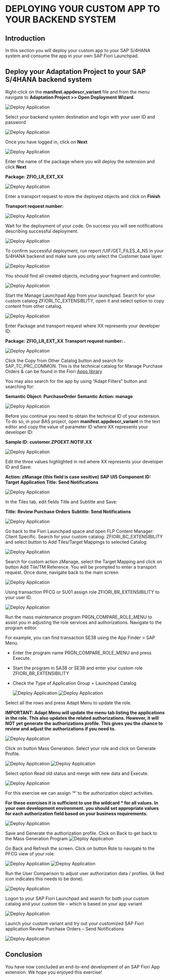 # DEPLOYING YOUR CUSTOM APP TO YOUR BACKEND SYSTEM

## Introduction
In this section you will deploy your custom app to your SAP S/4HANA system and consume the app in your own SAP Fiori Launchpad.

## Deploy your Adaptation Project to your SAP S/4HANA backend system
Right-click on the **manifest.appdescr_variant** file and from the menu navigate to **Adaptation Project >> Open Deployment Wizard**.

  ![Deploy Application](images/deploy1.png)

Select your backend system destination and login with your user ID and password

  ![Deploy Application](images/deploy2.png)

Once you have logged in, click on **Next**

  ![Deploy Application](images/deploy3.png)

Enter the name of the package where you will deploy the extension and click **Next**

**Package: ZFIO_LR_EXT_XX**

  ![Deploy Application](images/deploy4.png)

Enter a transport request to store the deployed objects and click on **Finish**

**Transport request number: <Any available workbench request>**

  ![Deploy Application](images/deploy5.png)

Wait for the deployment of your code. On success you will see notifications describing successful deployment.

  ![Deploy Application](images/deploy6.png)

To confirm successful deployment, run report /UIF/GET_FILES_4_NS in your S/4HANA backend and make sure you only select the Customer base layer.

  ![Deploy Application](images/deploy7.png)

You should find all created objects, including your fragment and controller.

  ![Deploy Application](images/deploy8.png)

Start the Manage Launchpad App from your launchpad. Search for your custom catalog ZFIORI_TC_EXTENSIBLITY, open it and select option to copy content from other catalog.

  ![Deploy Application](images/deploy10.png)

Enter Package and transport request where XX represents your developer ID:

**Package: ZFIO_LR_EXT_XX**
**Transport request number: <Any available workbench request>.**

  ![Deploy Application](images/deploy11.png)

Click the Copy from Other Catalog button and search for SAP_TC_PRC_COMMON. This is the technical catalog for Manage Purchase Orders & can be found in the Fiori [Apps library](https://fioriappslibrary.hana.ondemand.com/sap/fix/externalViewer/#/detail/Apps('F0842A'))

You may also search for the app by using “Adapt Filters” button and searching for:

**Semantic Object:   PurchaseOrder**
**Semantic Action:   manage**

  ![Deploy Application](images/deploy12.png)

Before you continue you need to obtain the technical ID of your extension. To do so, in your BAS project, open **manifest.appdescr_variant** in the text editor and copy the value of parameter ID where XX represents your developer ID:

**Sample ID: customer.ZPOEXT.NOTIF.XX**

  ![Deploy Application](images/parameter.png)

Edit the three values highlighted in red where XX represents your developer ID and Save:

**Action: zManage  (this field is case sesitive)**
**SAP UI5 Component ID: <obtained in previous step>**
**Target Application Title: Send Notifications**

  ![Deploy Application](images/deploy13.png)

In the Tiles tab, edit fields Title and Subtitle and Save:

**Title:   Review Purchase Orders**
**Subtitle:  Send Notifications**

  ![Deploy Application](images/deploy14.png)

Go back to the Fiori Launchpad space and open FLP Content Manager: Client Specific. Search for your custom catalog: ZFIORI_BC_EXTENSIBILITY and select button to Add Tiles/Target Mappings to selected Catalog

  ![Deploy Application](images/deploy15.png)

Search for custom action zManage, select the Target Mapping and click on button Add Tile/TM Reference. You will be prompted to enter a transport request. Once done, navigate back to the main screen

  ![Deploy Application](images/deploy16.png)

Using transaction PFCG or SU01 assign role ZFIORI_BR_EXTENSIBILITY to your user ID.

  ![Deploy Application](images/deploy18.png)

Run the mass maintenance program PRGN_COMPARE_ROLE_MENU to assist you in adjusting the role services and authorizations. Navigate to the program editor.

For example, you can find transaction SE38 using the App Finder > SAP Menu.
* Enter the program name PRGN_COMPARE_ROLE_MENU and press Execute.
* Start the program in SA38 or SE38 and enter your custom role ZFIORI_BR_EXTENSIBILITY
* Check the Type of Application Group = Launchpad Catalog

  ![Deploy Application](images/deploy19.png)
  ![Deploy Application](images/deploy20.png)

Select all the rows and press Adapt Menu to update the role.

**IMPORTANT: Adapt Menu will update the menu tab listing the applications in the role. This also updates the related authorizations. However, it will NOT yet generate the authorizations profile.  This gives you the chance to review and adjust the authorizations if you need to.**

  ![Deploy Application](images/deploy21.png)

Click on button Mass Generation. Select your role and click on Generate Profile.

  ![Deploy Application](images/deploy22.png)
  ![Deploy Application](images/deploy23.png)

Select option Read old status and merge with new data and Execute.

  ![Deploy Application](images/deploy24.png)

For this exercise we can assign ‘*’ to the authorization object activities.

**For these exercises it is sufficient to use the wildcard * for all values. In your own development environment. you should set appropriate values for each authorization field based on your business requirements.**

  ![Deploy Application](images/deploy25.png)

Save and Generate the authorization profile. Click on Back to get back to the Mass Generation Program
  ![Deploy Application](images/deploy26.png)

Go Back and Refresh the screen. Click on button Role to navigate to the PFCG view of your role.

  ![Deploy Application](images/deploy27.png)
  ![Deploy Application](images/deploy28.png)

Run the User Comparison to adjust user authorization data / profiles. (A Red icon indicates this needs to be done).

  ![Deploy Application](images/deploy29.png)

Logon to your SAP Fiori Launchpad and search for both your custom catalog and your custom tile – which is based on your app variant  

  ![Deploy Application](images/deploy30.png)

Launch your custom variant and try out your customized SAP Fiori application Review Purchase Orders – Send Notifications

  ![Deploy Application](images/deploy31.png)

## Conclusion
You have now concluded an end-to-end development of an SAP Fiori App extension. We hope you enjoyed this exercise!
